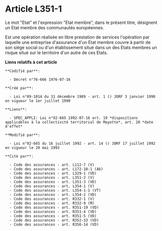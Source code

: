 # Article L351-1

Le mot "Etat" et l'expression "Etat membre", dans le présent titre, désignent un Etat membre des communautés européennes.

Est une opération réalisée en libre prestation de services l'opération par laquelle une entreprise d'assurance d'un Etat
membre couvre à partir de son siège social ou d'un établissement situé dans un des Etats membres un risque situé sur le
territoire d'un autre de ces Etats.

**Liens relatifs à cet article**

	**Codifié par**:

	  - Décret n°76-666 1976-07-16

	**Créé par**:

	  - Loi n°89-1014 du 31 décembre 1989 - art. 1 () JORF 3 janvier 1990 en vigueur le 1er juillet 1990

	**Liens**:

	  - SPEC_APPLI: Loi n°92-665 1992-07-16 art. 19 *dispositions applicables à la collectivité territorial de Mayotte*, art. 20 *date d'effet*

	**Modifié par**:

	  - Loi n°92-665 du 16 juillet 1992 - art. 14 () JORF 17 juillet 1992 en vigueur le 20 mai 1993

	**Cité par**:

	  - Code des assurances - art. L112-7 (V)
	  - Code des assurances - art. L172-10-1 (Ab)
	  - Code des assurances - art. L329-1 (VD)
	  - Code des assurances - art. L351-2 (V)
	  - Code des assurances - art. L351-3 (VD)
	  - Code des assurances - art. L354-1 (V)
	  - Code des assurances - art. L354-1-1 (VT)
	  - Code des assurances - art. L354-2 (VD)
	  - Code des assurances - art. R332-1 (V)
	  - Code des assurances - art. R332-9 (M)
	  - Code des assurances - art. R351-19 (VD)
	  - Code des assurances - art. R351-4 (VD)
	  - Code des assurances - art. R351-5 (VD)
	  - Code des assurances - art. R352-33 (VD)
	  - Code des assurances - art. R356-14 (VD)
